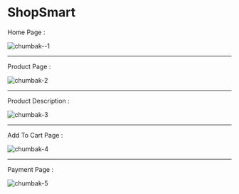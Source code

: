 # ShopSmart


Home Page :

![chumbak--1](https://github.com/user-attachments/assets/acfeb82d-aa7e-462b-8860-99d4726e749b)

------------------------------------------------------------------------------------------------------------------------------------------------------------------------------------------------------------------------------------------------------------------------------------------------------------------------------------------------------------

Product Page :

![chumbak-2](https://github.com/user-attachments/assets/ae792f9e-3c80-46f4-b755-885f49d3754d)

------------------------------------------------------------------------------------------------------------------------------------------------------------------------------------------------------------------------------------------------------------------------------------------------------------------------------------------------------------

Product Description :

![chumbak-3](https://github.com/user-attachments/assets/a117465e-77e5-4e93-abe0-5038d21ebfc3)

------------------------------------------------------------------------------------------------------------------------------------------------------------------------------------------------------------------------------------------------------------------------------------------------------------------------------------------------------------

Add To Cart Page :

![chumbak-4](https://github.com/user-attachments/assets/8d9f60b0-b4f5-42c3-8e2d-c7e97c4db229)

------------------------------------------------------------------------------------------------------------------------------------------------------------------------------------------------------------------------------------------------------------------------------------------------------------------------------------------------------------

Payment Page : 

![chumbak-5](https://github.com/user-attachments/assets/5dbf1edf-5fd2-41dc-b7db-92c78fb758cd)
